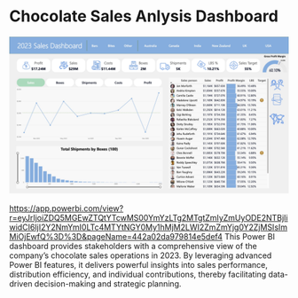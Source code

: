# Chocolate Sales Anlysis Dashboard

![Dashboard](/sales_analysis.jpg)

https://app.powerbi.com/view?r=eyJrIjoiZDQ5MGEwZTQtYTcwMS00YmYzLTg2MTgtZmIyZmUyODE2NTBjIiwidCI6IjI2Y2NmYmI0LTc4MTYtNGY0My1hMjM2LWI2ZmZmYjg0Y2ZjMSIsImMiOjEwfQ%3D%3D&pageName=442a02da979814e5def4
This Power BI dashboard provides stakeholders with a comprehensive view of the company’s chocolate sales operations in 2023. By leveraging advanced Power BI features, it delivers powerful insights into sales performance, distribution efficiency, and individual contributions, thereby facilitating data-driven decision-making and strategic planning.

